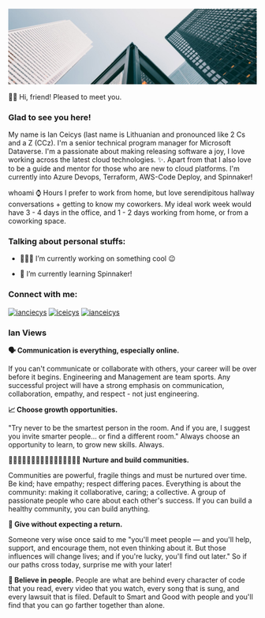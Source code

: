 ![Banner](https://raw.githubusercontent.com/ianceicys/ianceicys/main/GitHub-Profile-Cover.jpg)

<!-- welcome message -->
🙋‍♀️ Hi, friend! Pleased to meet you.

<h3>Glad to see you here!</h3>

<!-- About me -->
<p>
My name is Ian Ceicys (last name is Lithuanian and pronounced like 2 Cs and a Z (CCz). I'm a senior technical program manager for Microsoft Dataverse. I'm a passionate about making releasing software a joy, I love working across the latest cloud technologies. ✨. Apart from that I also love to be a guide and mentor for those who are new to cloud platforms. I'm currently into Azure Devops, Terraform, AWS-Code Deploy, and Spinnaker!
</p>

whoami
⌚ Hours
I prefer to work from home, but love serendipitous hallway conversations + getting to know my coworkers. My ideal work week would have 3 - 4 days in the office, and 1 - 2 days working from home, or from a coworking space.

<!-- Personal Stuffs -->
<h3> Talking about personal stuffs:</h3>

- 👨🏽‍💻 I’m currently working on something cool 😉

- 🌱 I’m currently learning Spinnaker!


<!-- Connect with me -->
<h3 align="left">Connect with me:</h3>
<p align="left">

<a href="https://twitter.com/ianceicys" target="blank"><img align="center" src="https://github.com/kmhmubin/kmhmubin/blob/master/assets/twitter.svg" alt="ianciecys" height="30" width="30" /></a>
<a href="https://linkedin.com/in/ianceicys" target="blank"><img align="center" src="https://github.com/kmhmubin/kmhmubin/blob/master/assets/linkedin.svg" alt="iceicys" height="30" width="30" /></a>
<a href="https://dev.to/ianceicys" target="blank"><img align="center" src="https://github.com/kmhmubin/kmhmubin/blob/master/assets/dev.svg" alt="ianceicys" height="30" width="30" /></a>
</p>

<h3>Ian Views</h3>

**🗣 Communication is everything, especially online.**

  If you can't communicate or collaborate with others, your career will be over before it begins. Engineering and Management are team sports. Any successful project will have a   strong emphasis on communication, collaboration, empathy, and respect - not just engineering.

**📈 Choose growth opportunities.**

  "Try never to be the smartest person in the room. And if you are, I suggest you invite smarter people… or find a different room." Always choose an opportunity to learn, to       grow new skills. Always.

👩‍🎤👨‍🎤👩‍🦰👨‍🦱👳‍♂️💂‍♂️👩‍💼🧙‍♂️ **Nurture and build communities.**

  Communities are powerful, fragile things and must be nurtured over time. Be kind; have empathy; respect differing paces. Everything is about the community: making it             collaborative, caring; a collective. A group of passionate people who care about each other's success. If you can build a healthy community, you can build anything.

**🎁 Give without expecting a return.**

  Someone very wise once said to me "you'll meet people — and you'll help, support, and encourage them, not even thinking about it. But those influences will change lives; and     if you're lucky, you'll find out later." So if our paths cross today, surprise me with your later!

**🙏 Believe in people.**
  People are what are behind every character of code that you read, every video that you watch, every song that is sung, and every lawsuit that is filed. Default to Smart and     Good with people and you'll find that you can go farther together than alone.

<!--
**ianceicys/ianceicys** is a ✨ _special_ ✨ repository because its `README.md` (this file) appears on your GitHub profile.

Here are some ideas to get you started:

- 🔭 I’m currently working on ...
- 🌱 I’m currently learning ...
- 👯 I’m looking to collaborate on ...
- 🤔 I’m looking for help with ...
- 💬 Ask me about ...
- 📫 How to reach me: ...
- 😄 Pronouns: ...
- ⚡ Fun fact: ...
-->
